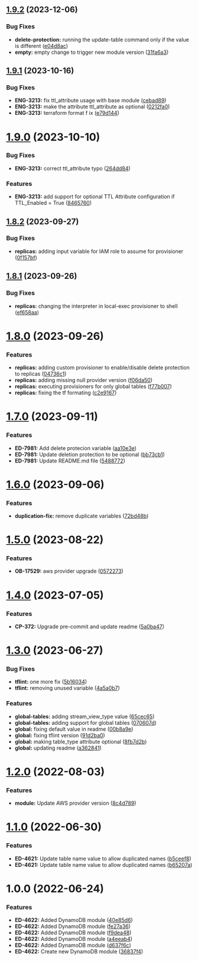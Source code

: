 ## [1.9.2](https://gitlab.com/bango/modules/terraform/aws-dynamodb-table/compare/v1.9.1...v1.9.2) (2023-12-06)


### Bug Fixes

* **delete-protection:** running the update-table command only if the value is different ([e04d8ac](https://gitlab.com/bango/modules/terraform/aws-dynamodb-table/commit/e04d8acfee04c5643c8ac9d49f6a03b2f239287e))
* **empty:** empty change to trigger new module version ([31fa6a3](https://gitlab.com/bango/modules/terraform/aws-dynamodb-table/commit/31fa6a3b53b483a2563651412f570913f972ac11))

## [1.9.1](https://gitlab.com/bango/modules/terraform/aws-dynamodb-table/compare/v1.9.0...v1.9.1) (2023-10-16)


### Bug Fixes

* **ENG-3213:** fix ttl_attribute usage with base module ([cebad89](https://gitlab.com/bango/modules/terraform/aws-dynamodb-table/commit/cebad899d7586f918748ac77d86a384b11498d87))
* **ENG-3213:** make the attribute ttl_attribute as optional ([0212fa0](https://gitlab.com/bango/modules/terraform/aws-dynamodb-table/commit/0212fa0f9a3e6bc889e6cdf46396d20c06132617))
* **ENG-3213:** terraform format f ix ([e79d144](https://gitlab.com/bango/modules/terraform/aws-dynamodb-table/commit/e79d144a34c63115704d100c9670c66931d6ffea))

# [1.9.0](https://gitlab.com/bango/modules/terraform/aws-dynamodb-table/compare/v1.8.2...v1.9.0) (2023-10-10)


### Bug Fixes

* **ENG-3213:** correct ttl_attribute typo ([264dd84](https://gitlab.com/bango/modules/terraform/aws-dynamodb-table/commit/264dd84f97eb1c8526ea7ea4e6001c8ba5156227))


### Features

* **ENG-3213:** add support for optional TTL Attribute configuration if TTL_Enabled = True ([8465760](https://gitlab.com/bango/modules/terraform/aws-dynamodb-table/commit/8465760fb20aaa0aba465402e60faaf02a5ee98f))

## [1.8.2](https://gitlab.com/bango/modules/terraform/aws-dynamodb-table/compare/v1.8.1...v1.8.2) (2023-09-27)


### Bug Fixes

* **replicas:** adding input variable for IAM role to assume for provisioner ([0f157bf](https://gitlab.com/bango/modules/terraform/aws-dynamodb-table/commit/0f157bf4c95ae110d60343a2c1407fbe9dc6b184))

## [1.8.1](https://gitlab.com/bango/modules/terraform/aws-dynamodb-table/compare/v1.8.0...v1.8.1) (2023-09-26)


### Bug Fixes

* **replicas:** changing the interpreter in local-exec provisioner to shell ([ef658aa](https://gitlab.com/bango/modules/terraform/aws-dynamodb-table/commit/ef658aa28bc067c265fbdedbf22676eb9b3bd504))

# [1.8.0](https://gitlab.com/bango/modules/terraform/aws-dynamodb-table/compare/v1.7.0...v1.8.0) (2023-09-26)


### Features

* **replicas:** adding custom provisioner to enable/disable delete protection to replicas ([04736c1](https://gitlab.com/bango/modules/terraform/aws-dynamodb-table/commit/04736c155226089ec83d2ed48a4d8a46e6013629))
* **replicas:** adding missing null provider version ([f06da50](https://gitlab.com/bango/modules/terraform/aws-dynamodb-table/commit/f06da507b8db01afc74b0455501bfead3f4a5bd2))
* **replicas:** executing provisioners for only global tables ([f77b007](https://gitlab.com/bango/modules/terraform/aws-dynamodb-table/commit/f77b0074933963e6e9b7f48fd266c935057b4f7e))
* **replicas:** fixing the tf formating ([c2e9167](https://gitlab.com/bango/modules/terraform/aws-dynamodb-table/commit/c2e91672270a20b02a212435b76182150ef2810c))

# [1.7.0](https://gitlab.com/bango/modules/terraform/aws-dynamodb-table/compare/v1.6.0...v1.7.0) (2023-09-11)


### Features

* **ED-7981:** Add delete protecion variable ([aa10e3e](https://gitlab.com/bango/modules/terraform/aws-dynamodb-table/commit/aa10e3ec4b52e72a8add77348158943bfb9764d6))
* **ED-7981:** Update deletion protection to be optional ([bb73cb1](https://gitlab.com/bango/modules/terraform/aws-dynamodb-table/commit/bb73cb16bd0f0593ea5c664bba9cade9d26a3ac7))
* **ED-7981:** Update README.md file ([5488772](https://gitlab.com/bango/modules/terraform/aws-dynamodb-table/commit/5488772808b7d9948a4fefa3804fa67c6f28008f))

# [1.6.0](https://gitlab.com/bango/modules/terraform/aws-dynamodb-table/compare/v1.5.0...v1.6.0) (2023-09-06)


### Features

* **duplication-fix:** remove duplicate variables ([72bd48b](https://gitlab.com/bango/modules/terraform/aws-dynamodb-table/commit/72bd48b386b9ad07285714cfa0740dd0e7d1fcb8))

# [1.5.0](https://gitlab.com/bango/modules/terraform/aws-dynamodb-table/compare/v1.4.0...v1.5.0) (2023-08-22)


### Features

* **OB-17529:** aws provider upgrade ([0572273](https://gitlab.com/bango/modules/terraform/aws-dynamodb-table/commit/057227375df5aea5b7b741b6cd89e9b496861926))

# [1.4.0](https://gitlab.com/bango/modules/terraform/aws-dynamodb-table/compare/v1.3.0...v1.4.0) (2023-07-05)


### Features

* **CP-372:** Upgrade pre-commit and update readme ([5a0ba47](https://gitlab.com/bango/modules/terraform/aws-dynamodb-table/commit/5a0ba47fe98a0623cac709a93a5bb4dea3842d9b))

# [1.3.0](https://gitlab.com/bango/modules/terraform/aws-dynamodb-table/compare/v1.2.0...v1.3.0) (2023-06-27)


### Bug Fixes

* **tflint:** one more fix ([5b16034](https://gitlab.com/bango/modules/terraform/aws-dynamodb-table/commit/5b1603441c1b4df7ca458e38b0dcb6fe47827763))
* **tflint:** removing unused variable ([4a5a0b7](https://gitlab.com/bango/modules/terraform/aws-dynamodb-table/commit/4a5a0b75accbac5f0cf96b9b7a5ae20c92e523c1))


### Features

* **global-tables:** adding stream_view_type value ([65cec65](https://gitlab.com/bango/modules/terraform/aws-dynamodb-table/commit/65cec653bc5da8bd6c021905735f7f098676947b))
* **global-tables:** adding support for global tables ([070607d](https://gitlab.com/bango/modules/terraform/aws-dynamodb-table/commit/070607db6dfe1afbf150097bba98955e2f57206e))
* **global:** fixing default value in readme ([00b8a9e](https://gitlab.com/bango/modules/terraform/aws-dynamodb-table/commit/00b8a9e3ded74f95f050f030f5d08e7f7f033bd7))
* **global:** fixing tflint version ([91d2ba0](https://gitlab.com/bango/modules/terraform/aws-dynamodb-table/commit/91d2ba01c1f10f8070750d25147423d4d3ba3520))
* **global:** making table_type attribute optional ([8fb7d2b](https://gitlab.com/bango/modules/terraform/aws-dynamodb-table/commit/8fb7d2b66ed25632cc97ca76bb867266575d4aa3))
* **global:** updating readme ([a362841](https://gitlab.com/bango/modules/terraform/aws-dynamodb-table/commit/a362841b39e6d0e20fbdd44ee8cfb7400b58c67a))

# [1.2.0](https://gitlab.com/bango/modules/terraform/aws-dynamodb-table/compare/v1.1.0...v1.2.0) (2022-08-03)


### Features

* **module:** Update AWS provider version ([8c4d789](https://gitlab.com/bango/modules/terraform/aws-dynamodb-table/commit/8c4d789cd2abf1125ccc12d9070618a1586b5d54))

# [1.1.0](https://gitlab.com/bango/modules/terraform/aws-dynamodb-table/compare/v1.0.0...v1.1.0) (2022-06-30)


### Features

* **ED-4621:** Update table name value to allow duplicated names ([b5ceef8](https://gitlab.com/bango/modules/terraform/aws-dynamodb-table/commit/b5ceef88fa70e899bb66291120ad5af6c41f69ae))
* **ED-4621:** Update table name value to allow duplicated names ([b65207a](https://gitlab.com/bango/modules/terraform/aws-dynamodb-table/commit/b65207a3ce6c40956911f1bb56f8cdf05ea0e1f2))

# 1.0.0 (2022-06-24)


### Features

* **ED-4622:** Added DynamoDB module ([40e85d6](https://gitlab.com/bango/modules/terraform/aws-dynamodb-table/commit/40e85d6bcf05120702d7c87b4fa3ddb10e8328a5))
* **ED-4622:** Added DynamoDB module ([fe27a36](https://gitlab.com/bango/modules/terraform/aws-dynamodb-table/commit/fe27a36250af3e417a33639d63597299f709df70))
* **ED-4622:** Added DynamoDB module ([f9dea48](https://gitlab.com/bango/modules/terraform/aws-dynamodb-table/commit/f9dea480d01dd723a45a9d2c9f30bb3f65e814c2))
* **ED-4622:** Added DynamoDB module ([a4eeab4](https://gitlab.com/bango/modules/terraform/aws-dynamodb-table/commit/a4eeab44f0d6d4b5464a7f0d66521c69ad05d736))
* **ED-4622:** Added DynamoDB module ([d637f6c](https://gitlab.com/bango/modules/terraform/aws-dynamodb-table/commit/d637f6ca154f1c2064b0d007fb33c0944d8ede03))
* **ED-4622:** Create new DynamoDB module ([36837f4](https://gitlab.com/bango/modules/terraform/aws-dynamodb-table/commit/36837f4b169dd227aad2a27881fb7fa46fe6bbe8))

